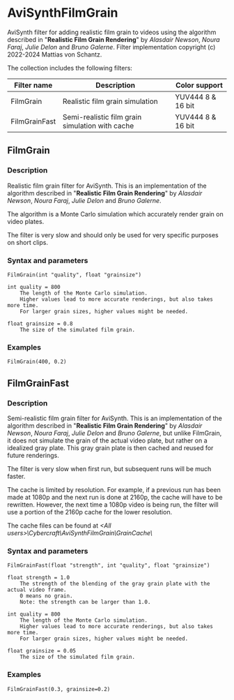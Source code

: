 # AviSynthFilmGrain
AviSynth filter for adding realistic film grain to videos using the algorithm described in "**Realistic Film Grain Rendering**" by *Alasdair Newson*, *Noura Faraj*, *Julie Delon* and *Bruno Galerne*.
Filter implementation copyright (c) 2022-2024  Mattias von Schantz.

The collection includes the following filters:

| Filter name   | Description                                     | Color support     |
|---------------|-------------------------------------------------|-------------------|
| FilmGrain	    | Realistic film grain simulation				          | YUV444 8 & 16 bit |
| FilmGrainFast	| Semi-realistic film grain simulation with cache	| YUV444 8 & 16 bit |

## FilmGrain

### Description
	
Realistic film grain filter for AviSynth. This is an implementation of the algorithm described in "**Realistic Film Grain Rendering**" by *Alasdair Newson*, *Noura Faraj*, *Julie Delon* and *Bruno Galerne*.

The algorithm is a Monte Carlo simulation which accurately render grain on video plates.

The filter is very slow and should only be used for very specific purposes on short clips.

### Syntax and parameters
	
	FilmGrain(int "quality", float "grainsize")

	int quality = 800
		The length of the Monte Carlo simulation.
		Higher values lead to more accurate renderings, but also takes more time.
		For larger grain sizes, higher values might be needed.

	float grainsize = 0.8
		The size of the simulated film grain.

### Examples

	FilmGrain(400, 0.2)



## FilmGrainFast

### Description
	
Semi-realistic film grain filter for AviSynth. This is an implementation of the algorithm described in "**Realistic Film Grain Rendering**" by *Alasdair Newson*, *Noura Faraj*, *Julie Delon* and *Bruno Galerne*, but unlike FilmGrain, it does not	simulate the grain of the actual video plate, but rather on a idealized gray plate. This gray grain plate is then cached and reused for future renderings.

The filter is very slow when first run, but subsequent runs will be much faster.

The cache is limited by resolution. For example, if a previous run has been made at 1080p and the next run is done at	2160p, the cache will have to be rewritten. However, the next time a 1080p video is being run, the filter will use a portion of the 2160p cache for the lower resolution.

The cache files can be found at *\<All users\>\\Cybercraft\\AviSynthFilmGrain\\GrainCache\\*

### Syntax and parameters
	
	FilmGrainFast(float "strength", int "quality", float "grainsize")

	float strength = 1.0
		The strength of the blending of the gray grain plate with the actual video frame.
		0 means no grain.
		Note: the strength can be larger than 1.0.

	int quality = 800
		The length of the Monte Carlo simulation.
		Higher values lead to more accurate renderings, but also takes more time.
		For larger grain sizes, higher values might be needed.

	float grainsize = 0.05
		The size of the simulated film grain.

### Examples

	FilmGrainFast(0.3, grainsize=0.2)

